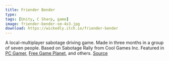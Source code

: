 ```yaml
---
title: Friender Bender
type: 
tags: [Unity, C Sharp, game]
image: friender-bender-sm-4x3.jpg
download: https://wickedly.itch.io/friender-bender
---
```

A local-multiplayer sabotage driving game. Made in three months in a group of seven people. Based on Sabotage Rally from Cool Games Inc. Featured in [PC Gamer](http://www.pcgamer.com/free-games-of-the-week/), [Free Game Planet](https://www.freegameplanet.com/friender-bender-download-game/), and others. [Source](https://github.com/nathanwentworth/friender-bender)